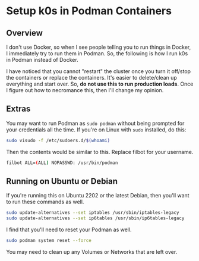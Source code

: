 # Setup k0s in Podman Containers

## Overview

I don't use Docker, so when I see people telling you to run things in Docker, I
immediately try to run them in Podman. So, the following is how I run k0s in
Podman instead of Docker.

I have noticed that you cannot "restart" the cluster once you turn it off/stop
the containers or replace the containers. It's easier to delete/clean up
everything and start over. So, **do not use this to run production loads**. Once
I figure out how to necromance this, then I'll change my opinion.

## Extras

You may want to run Podman as `sudo podman` without being prompted for your
credentials all the time. If you're on Linux with `sudo` installed, do this:

```bash
sudo visudo -f /etc/sudoers.d/$(whoami)
```

Then the contents would be similar to this. Replace filbot for your username.

```bash
filbot ALL=(ALL) NOPASSWD: /usr/bin/podman
```

## Running on Ubuntu or Debian

If you're running this on Ubuntu 2202 or the latest Debian, then you'll want to
run these commands as well.

```bash
sudo update-alternatives --set iptables /usr/sbin/iptables-legacy
sudo update-alternatives --set ip6tables /usr/sbin/ip6tables-legacy
```

I find that you'll need to reset your Podman as well.

```bash
sudo podman system reset --force
```

You may need to clean up any Volumes or Networks that are left over.

